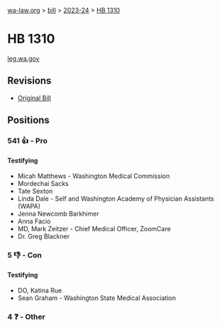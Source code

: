 [wa-law.org](/) > [bill](/bill/) > [2023-24](/bill/2023-24/) > [HB 1310](/bill/2023-24/hb/1310/)

# HB 1310
[leg.wa.gov](https://app.leg.wa.gov/billsummary?BillNumber=1310&Year=2023&Initiative=false)

## Revisions
* [Original Bill](1/)

## Positions
### 541 👍 - Pro
#### Testifying
* Micah Matthews - Washington Medical Commission
* Mordechai Sacks
* Tate Sexton
* Linda Dale - Self and Washington Academy of Physician Assistants (WAPA)
* Jenna Newcomb Barkhimer
* Anna Facio
* MD, Mark Zeitzer - Chief Medical Officer, ZoomCare
* Dr. Greg Blackner

### 5 👎 - Con
#### Testifying
* DO, Katina Rue
* Sean  Graham - Washington State Medical Association

### 4 ❓ - Other

